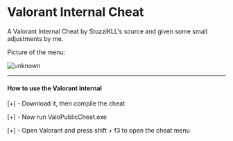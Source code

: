 # Valorant Internal Cheat

A Valorant Internal Cheat by StuzziKLL's source and given some small adjustments by me.

Picture of the menu:

![unknown](https://user-images.githubusercontent.com/66092976/133507898-5ee16496-998c-47e3-8caf-e724bdbc8b96.png)


***

#### How to use the Valorant Internal

[+] - Download it, then compile the cheat

[+] - Now run ValoPublicCheat.exe

[+] - Open Valorant and press shift + f3 to open the cheat menu
